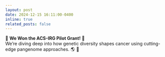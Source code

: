 ```yaml
---
layout: post
date: 2024-12-15 16:11:00-0400
inline: true
related_posts: false
---
```


:tada: **We Won the ACS-IRG Pilot Grant!** :microscope:  
We’re diving deep into how genetic diversity shapes cancer using cutting-edge pangenome approaches. :earth_americas: :dna:
